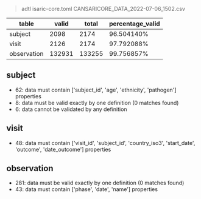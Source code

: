 >adtl isaric-core.toml CANSARICORE_DATA_2022-07-06_1502.csv

|table          |valid  |total  |percentage_valid|
|---------------|-------|-------|----------------|
|subject        |2098   |2174   |96.504140% |
|visit          |2126   |2174   |97.792088% |
|observation    |132931 |133255 |99.756857% |

## subject

* 62: data must contain ['subject_id', 'age', 'ethnicity', 'pathogen'] properties
* 8: data must be valid exactly by one definition (0 matches found)
* 6: data cannot be validated by any definition

## visit

* 48: data must contain ['visit_id', 'subject_id', 'country_iso3', 'start_date', 'outcome', 'date_outcome'] properties

## observation

* 281: data must be valid exactly by one definition (0 matches found)
* 43: data must contain ['phase', 'date', 'name'] properties
